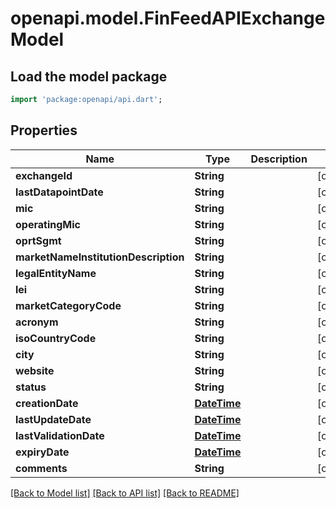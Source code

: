 # openapi.model.FinFeedAPIExchangeModel

## Load the model package
```dart
import 'package:openapi/api.dart';
```

## Properties
Name | Type | Description | Notes
------------ | ------------- | ------------- | -------------
**exchangeId** | **String** |  | [optional] 
**lastDatapointDate** | **String** |  | [optional] 
**mic** | **String** |  | [optional] 
**operatingMic** | **String** |  | [optional] 
**oprtSgmt** | **String** |  | [optional] 
**marketNameInstitutionDescription** | **String** |  | [optional] 
**legalEntityName** | **String** |  | [optional] 
**lei** | **String** |  | [optional] 
**marketCategoryCode** | **String** |  | [optional] 
**acronym** | **String** |  | [optional] 
**isoCountryCode** | **String** |  | [optional] 
**city** | **String** |  | [optional] 
**website** | **String** |  | [optional] 
**status** | **String** |  | [optional] 
**creationDate** | [**DateTime**](DateTime.md) |  | [optional] 
**lastUpdateDate** | [**DateTime**](DateTime.md) |  | [optional] 
**lastValidationDate** | [**DateTime**](DateTime.md) |  | [optional] 
**expiryDate** | [**DateTime**](DateTime.md) |  | [optional] 
**comments** | **String** |  | [optional] 

[[Back to Model list]](../README.md#documentation-for-models) [[Back to API list]](../README.md#documentation-for-api-endpoints) [[Back to README]](../README.md)


